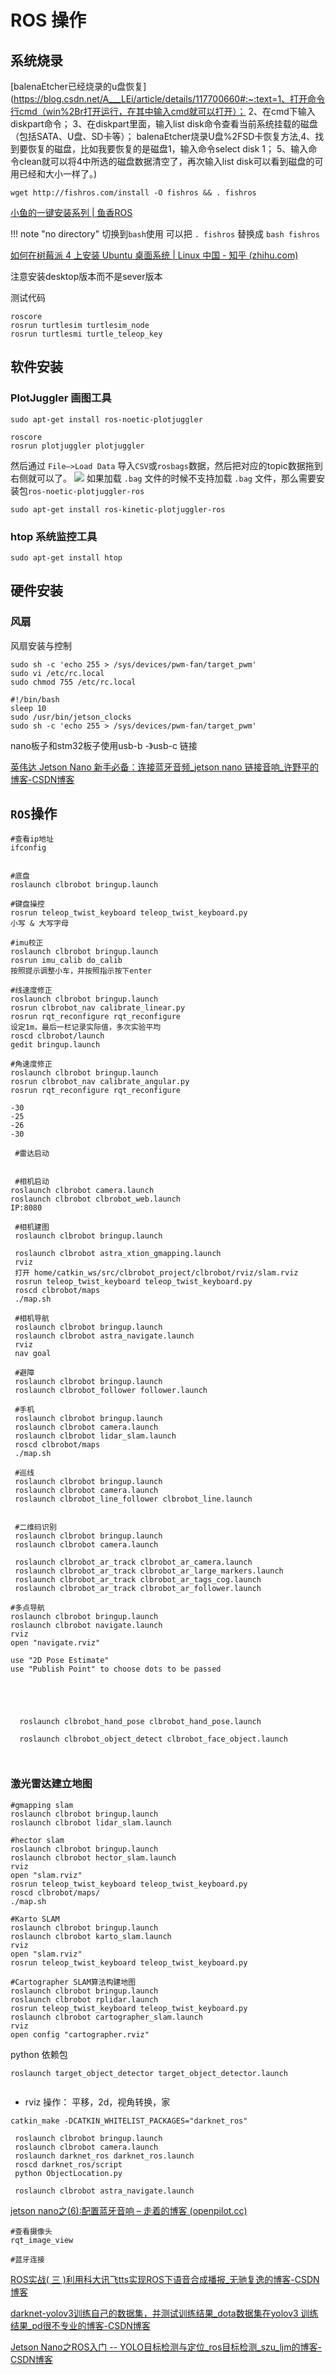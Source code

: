 # ROS 操作
## 系统烧录

[balenaEtcher已经烧录的u盘恢复](https://blog.csdn.net/A___LEi/article/details/117700660#:~:text=1、打开命令行cmd（win%2Br打开运行，在其中输入cmd就可以打开）； 2、在cmd下输入diskpart命令； 3、在diskpart里面，输入list disk命令查看当前系统挂载的磁盘（包括SATA、U盘、SD卡等）； balenaEtcher烧录U盘%2FSD卡恢复方法,4、找到要恢复的磁盘，比如我要恢复的是磁盘1，输入命令select disk 1； 5、输入命令clean就可以将4中所选的磁盘数据清空了，再次输入list disk可以看到磁盘的可用已经和大小一样了。)

```shell
wget http://fishros.com/install -O fishros && . fishros
```
[小鱼的一键安装系列 | 鱼香ROS](https://fishros.org.cn)

!!! note "no directory"
    切换到`bash`使用 可以把 `. fishros` 替换成 `bash fishros`


[如何在树莓派 4 上安装 Ubuntu 桌面系统 | Linux 中国 - 知乎 (zhihu.com)](https://zhuanlan.zhihu.com/p/413743940)

注意安装desktop版本而不是sever版本

测试代码
```shell
roscore
rosrun turtlesim turtlesim_node
rosrun turtlesmi turtle_teleop_key
```


## 软件安装
### PlotJuggler 画图工具

```shell
sudo apt-get install ros-noetic-plotjuggler 
```

```shell
roscore
rosrun plotjuggler plotjuggler  
```

然后通过 `File–>Load Data` 导入`CSV`或`rosbags`数据，然后把对应的topic数据拖到右侧就可以了。
![](https://philfan-pic.oss-cn-beijing.aliyuncs.com/img/1e5581845afc87ff9dad1d79a4b33643.gif)
如果加载 `.bag` 文件的时候不支持加载 `.bag` 文件，那么需要安装包`ros-noetic-plotjuggler-ros`

```shell
sudo apt-get install ros-kinetic-plotjuggler-ros
```


### htop 系统监控工具

```shell
sudo apt-get install htop
```

## 硬件安装

### 风扇
风扇安装与控制

```
sudo sh -c 'echo 255 > /sys/devices/pwm-fan/target_pwm'
sudo vi /etc/rc.local
sudo chmod 755 /etc/rc.local
```

```
#!/bin/bash
sleep 10
sudo /usr/bin/jetson_clocks
sudo sh -c 'echo 255 > /sys/devices/pwm-fan/target_pwm'
```



nano板子和stm32板子使用usb-b -》usb-c 链接

[英伟达 Jetson Nano 新手必备：连接蓝牙音频_jetson nano 链接音响_许野平的博客-CSDN博客](https://blog.csdn.net/quicmous/article/details/115174779)


## `ROS`操作

````shell
#查看ip地址
ifconfig


#底盘
roslaunch clbrobot bringup.launch

#键盘操控
rosrun teleop_twist_keyboard teleop_twist_keyboard.py
小写 & 大写字母

#imu校正
roslaunch clbrobot bringup.launch
rosrun imu_calib do_calib
按照提示调整小车，并按照指示按下enter

#线速度修正
roslaunch clbrobot bringup.launch
rosrun clbrobot_nav calibrate_linear.py
rosrun rqt_reconfigure rqt_reconfigure
设定1m，最后一栏记录实际值，多次实验平均
roscd clbrobot/launch
gedit bringup.launch

#角速度修正
roslaunch clbrobot bringup.launch
rosrun clbrobot_nav calibrate_angular.py
rosrun rqt_reconfigure rqt_reconfigure

-30
-25
-26
-30

 #雷达启动


 #相机启动
roslaunch clbrobot camera.launch
roslaunch clbrobot clbrobot_web.launch
IP:8080

 #相机建图
 roslaunch clbrobot bringup.launch
 
 roslaunch clbrobot astra_xtion_gmapping.launch
 rviz
 打开 home/catkin_ws/src/clbrobot_project/clbrobot/rviz/slam.rviz
 rosrun teleop_twist_keyboard teleop_twist_keyboard.py
 roscd clbrobot/maps
 ./map.sh
 
 #相机导航
 roslaunch clbrobot bringup.launch
 roslaunch clbrobot astra_navigate.launch
 rviz
 nav goal
 
 #避障
 roslaunch clbrobot bringup.launch
 roslaunch clbrobot_follower follower.launch
 
 #手机
 roslaunch clbrobot bringup.launch
 roslaunch clbrobot camera.launch
 roslaunch clbrobot lidar_slam.launch
 roscd clbrobot/maps
 ./map.sh
 
 #巡线
 roslaunch clbrobot bringup.launch
 roslaunch clbrobot camera.launch
 roslaunch clbrobot_line_follower clbrobot_line.launch
 
 
 #二维码识别
 roslaunch clbrobot bringup.launch
 roslaunch clbrobot camera.launch
 
 roslaunch clbrobot_ar_track clbrobot_ar_camera.launch
 roslaunch clbrobot_ar_track clbrobot_ar_large_markers.launch
 roslaunch clbrobot_ar_track clbrobot_ar_tags_cog.launch
 roslaunch clbrobot_ar_track clbrobot_ar_follower.launch
 
#多点导航
roslaunch clbrobot bringup.launch
roslaunch clbrobot navigate.launch
rviz
open "navigate.rviz"

use "2D Pose Estimate"
use "Publish Point" to choose dots to be passed

  
 
 
 
  roslaunch clbrobot_hand_pose clbrobot_hand_pose.launch
  
  roslaunch clbrobot_object_detect clbrobot_face_object.launch
  
  
````



### 激光雷达建立地图

```shell
#gmapping slam
roslaunch clbrobot bringup.launch
roslaunch clbrobot lidar_slam.launch

#hector slam
roslaunch clbrobot bringup.launch
roslaunch clbrobot hector_slam.launch
rviz
open "slam.rviz"
rosrun teleop_twist_keyboard teleop_twist_keyboard.py
roscd clbrobot/maps/
./map.sh

#Karto SLAM
roslaunch clbrobot bringup.launch
roslaunch clbrobot karto_slam.launch
rviz
open "slam.rviz"
rosrun teleop_twist_keyboard teleop_twist_keyboard.py

#Cartographer SLAM算法构建地图
roslaunch clbrobot bringup.launch
roslaunch clbrobot rplidar.launch
rosrun teleop_twist_keyboard teleop_twist_keyboard.py
roslaunch clbrobot cartographer_slam.launch
rviz
open config "cartographer.rviz"
```

python 依赖包

```
roslaunch target_object_detector target_object_detector.launch
```

```

```

- rviz 操作： 平移，2d，视角转换，家



```shell
catkin_make -DCATKIN_WHITELIST_PACKAGES="darknet_ros"

 roslaunch clbrobot bringup.launch
 roslaunch clbrobot camera.launch
 roslaunch darknet_ros darknet_ros.launch
 roscd darknet_ros/script
 python ObjectLocation.py
 
 roslaunch clbrobot astra_navigate.launch
```

[jetson nano之(6):配置蓝牙音响 – 走着的博客 (openpilot.cc)](https://blog.openpilot.cc/archives/2307)

```
#查看摄像头
rqt_image_view

#蓝牙连接
```

[ROS实战( 三 )利用科大讯飞tts实现ROS下语音合成播报_无驰复逸的博客-CSDN博客](https://blog.csdn.net/weixin_40522162/article/details/80525758)



[darknet-yolov3训练自己的数据集，并测试训练结果_dota数据集在yolov3 训练结果_pd很不专业的博客-CSDN博客](https://blog.csdn.net/qq_42145185/article/details/105816128)

[Jetson Nano之ROS入门 -- YOLO目标检测与定位_ros目标检测_szu_ljm的博客-CSDN博客](https://blog.csdn.net/m0_55202222/article/details/132016297)





# 
